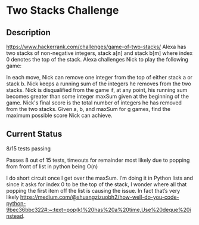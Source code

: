 # Two Stacks Challenge
## Description
https://www.hackerrank.com/challenges/game-of-two-stacks/
Alexa has two stacks of non-negative integers, stack a[n] and stack b[m] where index 0 denotes the top of the stack. Alexa challenges Nick to play the following game:

In each move, Nick can remove one integer from the top of either stack a or stack b.
Nick keeps a running sum of the integers he removes from the two stacks.
Nick is disqualified from the game if, at any point, his running sum becomes greater than some integer maxSum given at the beginning of the game.
Nick's final score is the total number of integers he has removed from the two stacks.
Given a, b, and maxSum for g games, find the maximum possible score Nick can achieve.
## Current Status
8/15 tests passing

Passes 8 out of 15 tests, timeouts for remainder most likely due to popping from front of list in python being O(n)

I do short circuit once I get over the maxSum. I’m doing it in Python lists and since it asks for index 0 to be the top of the stack, I wonder where all that popping the first item off the list is causing the issue. In fact that’s very likely https://medium.com/@shuangzizuobh2/how-well-do-you-code-python-9bec36bbc322#:~:text=pop(k)%20has%20a%20time,Use%20deque%20instead.



